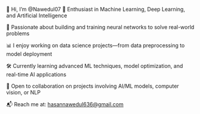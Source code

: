 👋 Hi, I’m @Nawedul07
🤖 Enthusiast in Machine Learning, Deep Learning, and Artificial Intelligence

🧠 Passionate about building and training neural networks to solve real-world problems

📊 I enjoy working on data science projects—from data preprocessing to model deployment

🛠️ Currently learning advanced ML techniques, model optimization, and real-time AI applications

🤝 Open to collaboration on projects involving AI/ML models, computer vision, or NLP

📬 Reach me at: hasannawedul636@gmail.com
<!---
Nawedul07/Nawedul07 is a ✨ special ✨ repository because its `README.md` (this file) appears on your GitHub profile.
You can click the Preview link to take a look at your changes.
--->
